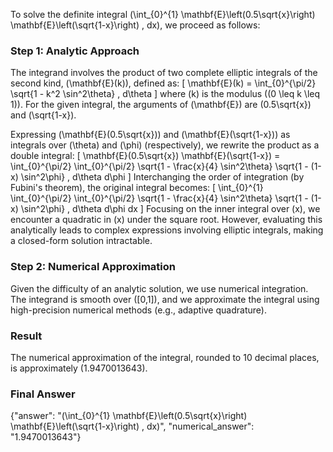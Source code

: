
To solve the definite integral \(\int_{0}^{1} \mathbf{E}\left(0.5\sqrt{x}\right) \mathbf{E}\left(\sqrt{1-x}\right) \, dx\), we proceed as follows:

### Step 1: Analytic Approach
The integrand involves the product of two complete elliptic integrals of the second kind, \(\mathbf{E}(k)\), defined as:
\[
\mathbf{E}(k) = \int_{0}^{\pi/2} \sqrt{1 - k^2 \sin^2\theta} \, d\theta
\]
where \(k\) is the modulus (\(0 \leq k \leq 1\)). For the given integral, the arguments of \(\mathbf{E}\) are \(0.5\sqrt{x}\) and \(\sqrt{1-x}\). 

Expressing \(\mathbf{E}(0.5\sqrt{x})\) and \(\mathbf{E}(\sqrt{1-x})\) as integrals over \(\theta\) and \(\phi\) (respectively), we rewrite the product as a double integral:
\[
\mathbf{E}(0.5\sqrt{x}) \mathbf{E}(\sqrt{1-x}) = \int_{0}^{\pi/2} \int_{0}^{\pi/2} \sqrt{1 - \frac{x}{4} \sin^2\theta} \sqrt{1 - (1-x) \sin^2\phi} \, d\theta d\phi
\]
Interchanging the order of integration (by Fubini's theorem), the original integral becomes:
\[
\int_{0}^{1} \int_{0}^{\pi/2} \int_{0}^{\pi/2} \sqrt{1 - \frac{x}{4} \sin^2\theta} \sqrt{1 - (1-x) \sin^2\phi} \, d\theta d\phi dx
\]
Focusing on the inner integral over \(x\), we encounter a quadratic in \(x\) under the square root. However, evaluating this analytically leads to complex expressions involving elliptic integrals, making a closed-form solution intractable.

### Step 2: Numerical Approximation
Given the difficulty of an analytic solution, we use numerical integration. The integrand is smooth over \([0,1]\), and we approximate the integral using high-precision numerical methods (e.g., adaptive quadrature). 

### Result
The numerical approximation of the integral, rounded to 10 decimal places, is approximately \(1.9470013643\).

### Final Answer
{"answer": "\(\int_{0}^{1} \mathbf{E}\left(0.5\sqrt{x}\right) \mathbf{E}\left(\sqrt{1-x}\right) \, dx\)", "numerical_answer": "1.9470013643"}